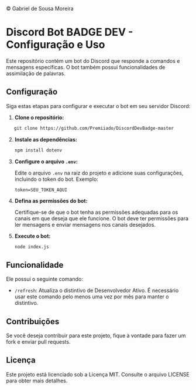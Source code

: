 &copy; Gabriel de Sousa Moreira


# Discord Bot BADGE DEV - Configuração e Uso

Este repositório contém um bot do Discord que responde a comandos e mensagens específicas. O bot também possui funcionalidades de assimilação de palavras.

## Configuração

Siga estas etapas para configurar e executar o bot em seu servidor Discord:

1. **Clone o repositório:**
```markdown
   git clone https://github.com/Premiiado/DiscordDevBadge-master
   ```

2. **Instale as dependências:**
   ```sh
   npm install dotenv
   ```

3. **Configure o arquivo `.env`:**

   Edite o arquivo `.env` na raiz do projeto e adicione suas configurações, incluindo o token do bot. Exemplo:

   ```env
   token=SEU_TOKEN_AQUI
   ```

4. **Defina as permissões do bot:**

   Certifique-se de que o bot tenha as permissões adequadas para os canais em que deseja que ele funcione. O bot deve ter permissões para ler mensagens e enviar mensagens nos canais desejados.

5. **Execute o bot:**
   ```sh
   node index.js
   ```

## Funcionalidade

Ele possui o seguinte comando:

- `/refresh`: Atualiza o distintivo de Desenvolvedor Ativo. É necessário usar este comando pelo menos uma vez por mês para manter o distintivo.

## Contribuições

Se você deseja contribuir para este projeto, fique à vontade para fazer um fork e enviar pull requests.

## Licença

Este projeto está licenciado sob a Licença MIT. Consulte o arquivo LICENSE para obter mais detalhes.

